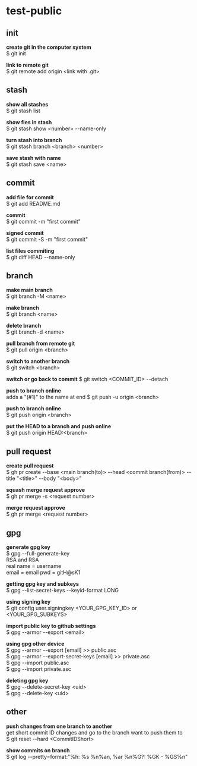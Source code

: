 # test-public

## init
 **create git in the computer system** \
$ git init

**link to remote git**\
$ git remote add origin \<link with .git>


## stash
**show all stashes**\
$ git stash list

**show fies in stash**\
$ git stash show \<number> --name-only

**turn stash into branch**\
$ git stash branch \<branch> \<number>

**save stash with name**\
$ git stash save \<name>

## commit 
**add file for commit**\
$ git add README.md

**commit**\
$ git commit -m "first commit"

**signed commit**\
$ git commit -S -m "first commit"

**list files commiting**\
$ git diff HEAD --name-only


## branch 
**make main branch**\
$ git branch -M \<name>

**make branch**\
$ git branch \<name>

**delete branch**\
$ git branch -d \<name>

**pull branch from remote git**\
$ git pull origin \<branch>

**switch to another branch**\
$ git switch \<branch>

**switch or go back to commit**
$ git switch \<COMMIT_ID> --detach

**push to branch online**\
adds a "(#1)" to the name at end
$ git push -u origin \<branch>

**push to branch online**\
$ git push origin \<branch>

**put the HEAD to a branch and push online**\
$ git push origin HEAD:\<branch>


## pull request 
**create pull request**\
$ gh pr create --base \<main branch(to)> --head \<commit branch(from)> --title "\<title>" --body "\<body>"

**squash merge request approve**\
$ gh pr merge -s \<request number>

**merge request approve**\
$ gh pr merge \<request number>


## gpg
**generate gpg key**\
$ gpg --full-generate-key\
RSA and RSA\
real name = username\
email = email
pwd = gitH@sK1

**getting gpg key and subkeys**\
$ gpg --list-secret-keys --keyid-format LONG

**using signing key**\
$ git config user.signingkey \<YOUR_GPG_KEY_ID> or <YOUR_GPG_SUBKEYS>

**import public key to github settings**\
$ gpg --armor --export \<email>

**using gpg other device**\
$ gpg --armor --export \[email] >> public.asc\
$ gpg --armor --export-secret-keys \[email] >> private.asc\
$ gpg --import public.asc\
$ gpg --import private.asc

**deleting gpg key**\
$ gpg --delete-secret-key \<uid>\
$ gpg --delete-key \<uid>

## other
**push changes from one branch to another**\
get short commit ID changes and go to the branch want to push them to\
$ git reset --hard \<CommitIDShort>

**show commits on branch**\
$ git log --pretty=format:"%h: %s %n%an, %ar %n%G?: %GK - %GS%n"


